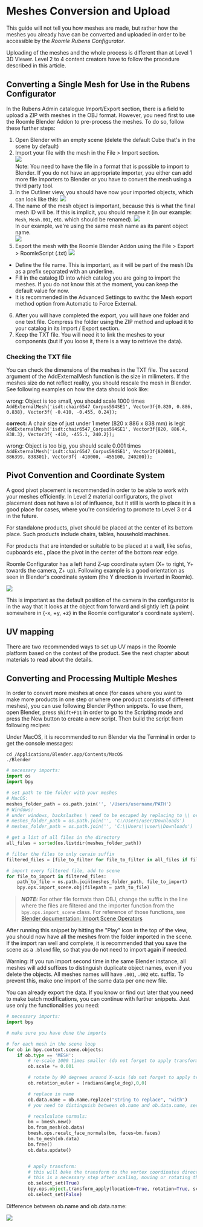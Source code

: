 # Meshes Conversion and Upload

This guide will not tell you how meshes are made, but rather how the meshes you already have can be converted and uploaded in order to be accessible by the _Roomle Rubens Configurator_.

Uploading of the meshes and the whole process is different than at Level 1 3D Viewer. Level 2 to 4 content creators have to follow the procedure described in this article.

## Converting a Single Mesh for Use in the Rubens Configurator

In the Rubens Admin catalogue Import/Export section, there is a field to upload a ZIP with meshes in the OBJ format. However, you need first to use the Roomle Blender Addon to pre-process the meshes. To do so, follow these further steps:

1. Open Blender with an empty scene (delete the default Cube that's in the scene by default)
2. Import your file with the mesh in the File > Import section.\
   ![](images/150\_20\_mesh\_import.png)\
   Note: You need to have the file in a format that is possible to import to Blender. If you do not have an appropriate importer, you either can add more file importers to Blender or you have to convert the mesh using a third party tool.
3. In the Outliner view, you should have now your imported objects, which can look like this: ![](images/150\_20\_mesh\_imported.png)
4. The name of the mesh object is important, because this is what the final mesh ID will be. If this is implicit, you should rename it (in our example: `Mesh`, `Mesh.001`, etc. which should be renamed). ![](images/150\_20\_mesh\_rename.png)\
   In our example, we're using the same mesh name as its parent object name.\
   ![](images/150\_20\_mesh\_renamed.png)
5. Export the mesh with the Roomle Blender Addon using the File > Export > RoomleScript (.txt) ![](images/150\_20\_mesh\_export.png)

* Define the file name. This is important, as it will be part of the mesh IDs as a prefix separated with an underline.
* Fill in the catalog ID into which catalog you are going to import the meshes. If you do not know this at the moment, you can keep the default value for now.
* It is recommended in the Advanced Settings to swithc the Mesh export method option from Automatic to Force External.

6. After you will have completed the export, you will have one folder and one text file. Compress the folder using the ZIP method and upload it to your catalog in its Import / Export section.
7. Keep the TXT file. You will need it to link the meshes to your components (but if you loose it, there is a way to retrieve the data).

### Checking the TXT file

You can check the dimensions of the meshes in the TXT file. The second argument of the AddExternalMesh function is the size in milimeters. If the meshes size do not reflect reality, you should rescale the mesh in Blender. See following examples on how the data should look like:

wrong: Object is too small, you should scale 1000 times `AddExternalMesh('isdt:chair6547_Corpus594SE1', Vector3f{0.820, 0.886, 0.838}, Vector3f{ -0.410, -0.455, 0.24});`

**correct:** A chair size of just under 1 meter (820 x 886 x 838 mm) is legit `AddExternalMesh('isdt:chair6547_Corpus594SE1', Vector3f{820, 886.4, 838.3}, Vector3f{ -410, -455.1, 240.2});`

wrong: Object is too big, you should scale 0.001 times `AddExternalMesh('isdt:chair6547_Corpus594SE1', Vector3f{820001, 886399, 838301}, Vector3f{ -410000, -455100, 240200});`

## Pivot Convention and Coordinate System

A good pivot placement is recommended in order to be able to work with your meshes efficiently. In Level 2 material configurators, the pivot placement does not have a lot of influence, but it still is worth to place it in a good place for cases, where you're considering to promote to Level 3 or 4 in the future.

For standalone products, pivot should be placed at the center of its bottom place. Such products include chairs, tables, household machines.

For products that are intended or suitable to be placed at a wall, like sofas, cupboards etc., place the pivot in the center of the bottom rear edge.

Roomle Configurator has a left hand Z-up coordinate sytem (X+ to right, Y+ towards the camera, Z+ up). Following example is a good orientation as seen in Blender's coordinate system (the Y direction is inverted in Roomle).

![](images/150\_20\_mesh\_pivot.png)

This is important as the default position of the camera in the configurator is in the way that it looks at the object from forward and slightly left (a point somewhere in {-x, +y, +z} in the Roomle configurator's coordinate system).

## UV mapping

There are two recommended ways to set up UV maps in the Roomle platform based on the context of the product. See the next chapter about materials to read about the details.

## Converting and Processing Multiple Meshes

In order to convert more meshes at once (for cases where you want to make more products in one step or where one product consists of different meshes), you can use following Blender Python snippets. To use them, open Blender, press `Shift+F11` in order to go to the Scripting mode and press the New button to create a new script. Then build the script from following recipes:

Under MacOS, it is recommended to run Blender via the Terminal in order to get the console messages:

```
cd /Applications/Blender.app/Contents/MacOS
./Blender
```

```python
# necessary imports:
import os
import bpy

# set path to the folder with your meshes
# MacOS:
meshes_folder_path = os.path.join('', '/Users/username/PATH')
# Windows:
# under windows, backslashes \ need to be escaped by replacing to \\ or changed to forward slashes
# meshes_folder_path = os.path.join('', 'C:/Users/user/Downloads')
# meshes_folder_path = os.path.join('', 'C:\\Users\\user\\Downloads')

# get a list of all files in the directory
all_files = sorted(os.listdir(meshes_folder_path))

# filter the files to only cerain suffix
filtered_files = [file_to_filter for file_to_filter in all_files if file_to_filter[-3:] == 'obj']

# import every filtered file, add to scene
for file_to_import in filtered_files:
    path_to_file = os.path.join(meshes_folder_path, file_to_import)
    bpy.ops.import_scene.obj(filepath = path_to_file)
```

> _**NOTE:**_ For other file formats than OBJ, change the suffix in the line where the files are filtered and the importer function from the `bpy.ops.import_scene` class. For reference of those functions, see [Blender documentation: Import Scene Operators](https://docs.blender.org/api/current/bpy.ops.import\_scene.html)

After running this snippet by hitting the "Play" icon in the top of the view, you should now have all the meshes from the folder imported in the scene. If the import ran well and complete, it is recommended that you save the scene as a `.blend` file, so that you do not need to import again if needed.

Warning: If you run import second time in the same Blender instance, all meshes will add suffixes to distinguish duplicate object names, even if you delete the objects. All meshes names will have `.001`, `.002` etc. suffix. To prevent this, make one import of the same data per one new file.

You can already export the data. If you know or find out later that you need to make batch modifications, you can continue with further snippets. Just use only the functionalities you need:

```python
# necessary imports:
import bpy

# make sure you have done the imports

# for each mesh in the scene loop
for ob in bpy.context.scene.objects:
    if ob.type == 'MESH':
        # re-scale 1000 times smaller (do not forget to apply transform in the end)
        ob.scale *= 0.001

        # rotate by 90 degrees around X-axis (do not forget to apply transform in the end)
        ob.rotation_euler = (radians(angle_deg),0,0)

        # replace in name
        ob.data.name = ob.name.replace("string to replace", "with")
        # you need to distinguish between ob.name and ob.data.name, see example further

        # recalculate normals:
        bm = bmesh.new()
        bm.from_mesh(ob.data)
        bmesh.ops.recalc_face_normals(bm, faces=bm.faces)
        bm.to_mesh(ob.data)
        bm.free()
        ob.data.update()


        # apply transform:
        # this will bake the transform to the vertex coordinates directly -> you will not have a mesh + modifier functions, but mesh at origin with the positions applied to its vertices directly
        # this is a necessary step after scaling, moving or rotating the mesh
        ob.select_set(True)
        bpy.ops.object.transform_apply(location=True, rotation=True, scale=True)
        ob.select_set(False)
```

Difference between ob.name and ob.data.name:

![](images/150\_20\_mesh\_obdataname.png)
